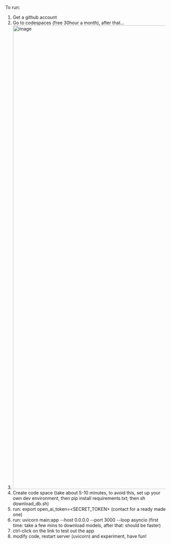 To run:
1) Get a github account
2) Go to codespaces (free 30hour a month), after that...
3) <img width="1675" height="1451" alt="image" src="https://github.com/user-attachments/assets/c9c287fa-44cf-4e27-80fc-d65ec685c065" />
4) Create code space (take about 5-10 minutes, to avoid this, set up your own dev environment, then pip install requirements.txt; then sh download_db.sh)
6) run: export open_ai_token=<SECRET_TOKEN> (contact for a ready made one)
7) run: uvicorn main:app --host 0.0.0.0 --port 3000 --loop asyncio (first time: take a few mins to download models, after that: should be faster)
8) ctrl-click on the link to test out the app
9) modify code, restart server (uvicorn) and experiment, have fun!
